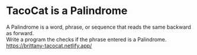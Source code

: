 # TacoCat is a Palindrome
A Palindrome is a word, phrase, or sequence that reads the same backward as forward. <br>Write a program the checks if the phrase entered is a Palindrome.<br>
https://brittany-tacocat.netlify.app/

